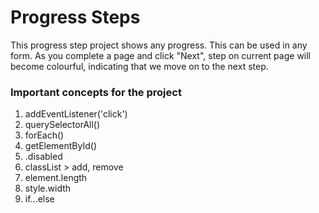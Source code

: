 # Progress Steps

This progress step project shows any progress. This can be used in any form. As you complete a page and click "Next", step on current page will become colourful, indicating that we move on to the next step.

### Important concepts for the project

1. addEventListener('click')
2. querySelectorAll()
3. forEach()
4. getElementById()
5. .disabled
6. classList > add, remove
7. element.length
8. style.width
9. if...else
